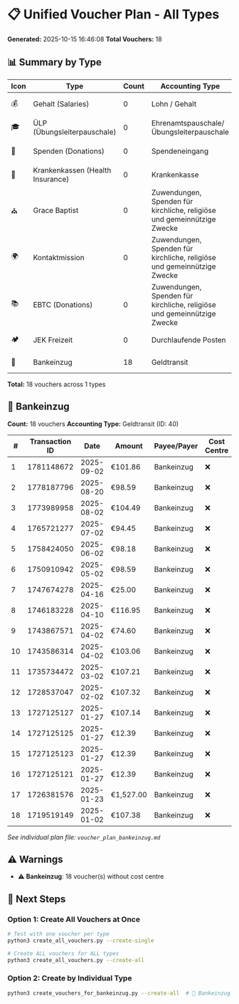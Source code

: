 # 📋 Unified Voucher Plan - All Types

**Generated:** 2025-10-15 16:46:08
**Total Vouchers:** 18

## 📊 Summary by Type

| Icon | Type | Count | Accounting Type | Status |
|------|------|-------|-----------------|--------|
| 💰 | Gehalt (Salaries) | 0 | Lohn / Gehalt | ⚪ None |
| 🎓 | ÜLP (Übungsleiterpauschale) | 0 | Ehrenamtspauschale/Übungsleiterpauschale | ⚪ None |
| 💝 | Spenden (Donations) | 0 | Spendeneingang | ⚪ None |
| 🏥 | Krankenkassen (Health Insurance) | 0 | Krankenkasse | ⚪ None |
| ⛪ | Grace Baptist | 0 | Zuwendungen, Spenden für kirchliche, religiöse und gemeinnützige Zwecke | ⚪ None |
| 🌍 | Kontaktmission | 0 | Zuwendungen, Spenden für kirchliche, religiöse und gemeinnützige Zwecke | ⚪ None |
| 📚 | EBTC (Donations) | 0 | Zuwendungen, Spenden für kirchliche, religiöse und gemeinnützige Zwecke | ⚪ None |
| 🏕️ | JEK Freizeit | 0 | Durchlaufende Posten | ⚪ None |
| 🏦 | Bankeinzug | 18 | Geldtransit | ✅ Ready |

**Total:** 18 vouchers across 1 types

## 🏦 Bankeinzug

**Count:** 18 vouchers
**Accounting Type:** Geldtransit (ID: 40)

| # | Transaction ID | Date | Amount | Payee/Payer | Cost Centre | Contact |
|---|----------------|------|--------|-------------|-------------|---------|
| 1 | 1781148672 | 2025-09-02 | €101.86 | Bankeinzug | ❌ | ✅ |
| 2 | 1778187796 | 2025-08-20 | €98.59 | Bankeinzug | ❌ | ✅ |
| 3 | 1773989958 | 2025-08-02 | €104.49 | Bankeinzug | ❌ | ✅ |
| 4 | 1765721277 | 2025-07-02 | €94.45 | Bankeinzug | ❌ | ✅ |
| 5 | 1758424050 | 2025-06-02 | €98.18 | Bankeinzug | ❌ | ✅ |
| 6 | 1750910942 | 2025-05-02 | €98.59 | Bankeinzug | ❌ | ✅ |
| 7 | 1747674278 | 2025-04-16 | €25.00 | Bankeinzug | ❌ | ✅ |
| 8 | 1746183228 | 2025-04-10 | €116.95 | Bankeinzug | ❌ | ✅ |
| 9 | 1743867571 | 2025-04-02 | €74.60 | Bankeinzug | ❌ | ✅ |
| 10 | 1743586314 | 2025-04-02 | €103.06 | Bankeinzug | ❌ | ✅ |
| 11 | 1735734472 | 2025-03-02 | €107.21 | Bankeinzug | ❌ | ✅ |
| 12 | 1728537047 | 2025-02-02 | €107.32 | Bankeinzug | ❌ | ✅ |
| 13 | 1727125127 | 2025-01-27 | €107.14 | Bankeinzug | ❌ | ✅ |
| 14 | 1727125125 | 2025-01-27 | €12.39 | Bankeinzug | ❌ | ✅ |
| 15 | 1727125123 | 2025-01-27 | €12.39 | Bankeinzug | ❌ | ✅ |
| 16 | 1727125121 | 2025-01-27 | €12.39 | Bankeinzug | ❌ | ✅ |
| 17 | 1726381576 | 2025-01-23 | €1,527.00 | Bankeinzug | ❌ | ✅ |
| 18 | 1719519149 | 2025-01-02 | €107.38 | Bankeinzug | ❌ | ✅ |

*See individual plan file: `voucher_plan_bankeinzug.md`*

## ⚠️ Warnings

- ⚠️  **Bankeinzug**: 18 voucher(s) without cost centre

## 🚀 Next Steps

### Option 1: Create All Vouchers at Once
```bash
# Test with one voucher per type
python3 create_all_vouchers.py --create-single

# Create ALL vouchers for ALL types
python3 create_all_vouchers.py --create-all
```

### Option 2: Create by Individual Type
```bash
python3 create_vouchers_for_bankeinzug.py --create-all  # 🏦 Bankeinzug
```
